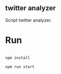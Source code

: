 ## twitter analyzer

Script twitter analyzer.

# Run

```javascript

npm install

npm run start

```
